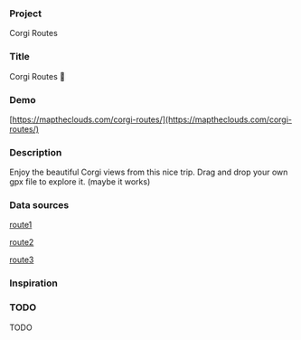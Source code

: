 ### Project

Corgi Routes

### Title

Corgi Routes 🐶

### Demo

[https://maptheclouds.com/corgi-routes/](https://maptheclouds.com/corgi-routes/)

### Description

Enjoy the beautiful Corgi views from this nice trip. Drag and drop your own gpx file to explore it. (maybe it works)

### Data sources

[route1](https://www.alltrails.com/explore/recording/bike-savadisla-valea-plescuta-culme-relee-lita-lita-savadisla-2017-09-30)

[route2](https://www.alltrails.com/explore/trail/romania/covasna/traseu-mtb-ride)

[route3](https://www.alltrails.com/explore/trail/romania/prahova/piatra-arsa-to-sinaia-cycle-route)

### Inspiration

### TODO

TODO
